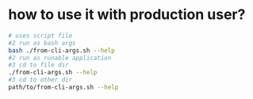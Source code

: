 # how to use it with  production user?

```sh
# uses script file
#2 run as bash args
bash ./from-cli-args.sh --help
#2 run as runable application
#3 cd to file dir
./from-cli-args.sh --help
#3 cd to other dir
path/to/from-cli-args.sh --help
```
